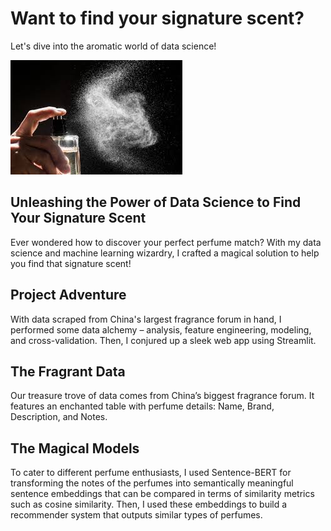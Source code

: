 # Want to find your signature scent? 
Let's dive into the aromatic world of data science!

[![Perfume](/perfume.jpeg?raw=true "Perfume")](https://perfume-recommender.streamlit.app)

## Unleashing the Power of Data Science to Find Your Signature Scent
Ever wondered how to discover your perfect perfume match? With my data science and machine learning wizardry, I crafted a magical solution to help you find that signature scent!

## Project Adventure
With data scraped from China's largest fragrance forum in hand, I performed some data alchemy – analysis, feature engineering, modeling, and cross-validation. Then, I conjured up a sleek web app using Streamlit.

## The Fragrant Data
Our treasure trove of data comes from China’s biggest fragrance forum. It features an enchanted table with perfume details: Name, Brand, Description, and Notes.

## The Magical Models
To cater to different perfume enthusiasts, I used Sentence-BERT for transforming the notes of the perfumes into semantically meaningful sentence embeddings that can be compared in terms of similarity metrics such as cosine similarity. Then, I used these embeddings to build a recommender system that outputs similar types of perfumes.

